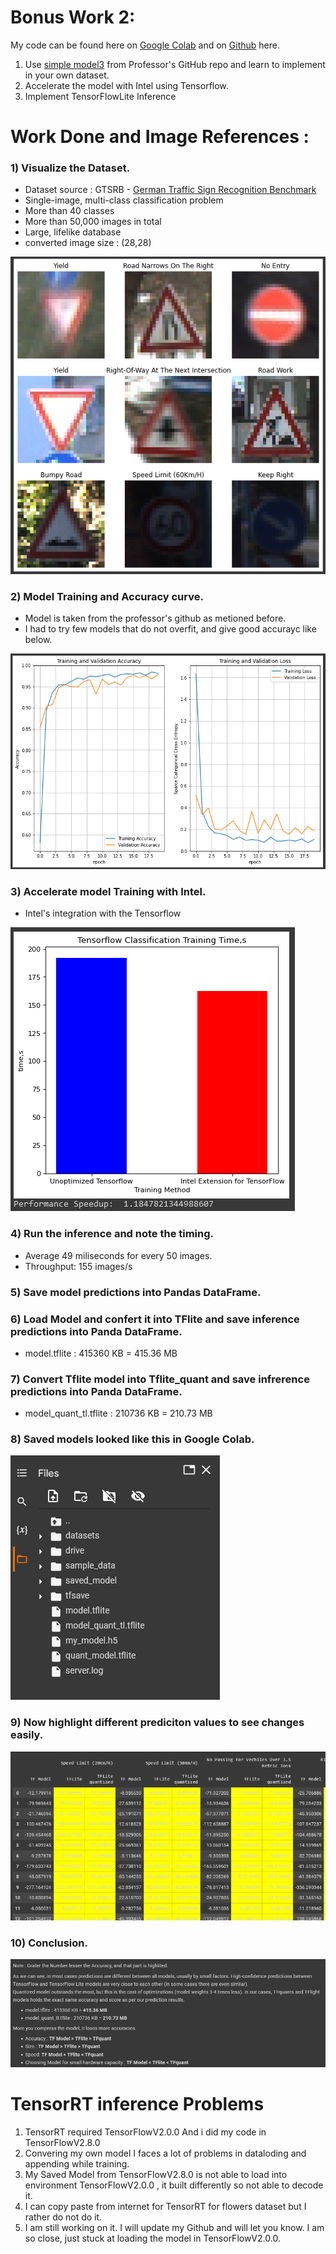 # Bonus Work 2:
My code can be found here on [Google Colab](https://colab.research.google.com/drive/1RPYmuJPH5piDmX6qamFHzJl_f7qMsf6S?usp=sharing) and on [Github](https://github.com/PLEX-GR00T/Data_Mining/blob/main/Bonus_work_2.ipynb) here.
1) Use [simple model3](https://github.com/lkk688/MultiModalClassifier/blob/main/TFClassifier/myTFmodels/CNNsimplemodels.py) from Professor's GitHub repo and learn to implement in your own dataset.
2) Accelerate the model with Intel using Tensorflow. 
3) Implement TensorFlowLite Inference

# Work Done and Image References : 

### 1) Visualize the Dataset.
- Dataset source : GTSRB - [German Traffic Sign Recognition Benchmark](https://www.kaggle.com/datasets/meowmeowmeowmeowmeow/gtsrb-german-traffic-sign)
- Single-image, multi-class classification problem
- More than 40 classes
- More than 50,000 images in total
- Large, lifelike database
- converted image size : (28,28)

![image](https://github.com/PLEX-GR00T/Data_Mining/blob/main/Dataset_img.png)

### 2) Model Training and Accuracy curve.
- Model is taken from the professor's github as metioned before.
- I had to try few models that do not overfit, and give good accurayc like below.

![image](https://github.com/PLEX-GR00T/Data_Mining/blob/main/Accuracy_Model_graph.png) 

### 3) Accelerate model Training with Intel.
- Intel's integration with the Tensorflow

![image](https://github.com/PLEX-GR00T/Data_Mining/blob/main/Intel_acceleration.png)

### 4) Run the inference and note the timing.
- Average 49 miliseconds for every 50 images.
- Throughput: 155 images/s

### 5) Save model predictions into Pandas DataFrame.
### 6) Load Model and confert it into TFlite and save inference predictions into Panda DataFrame.
- model.tflite : 415360 KB = 415.36 MB
### 7) Convert Tflite model into Tflite_quant and save infrerence predictions into Panda DataFrame.
- model_quant_tl.tflite : 210736 KB = 210.73 MB

### 8) Saved models looked like this in Google Colab.
![image](https://github.com/PLEX-GR00T/Data_Mining/blob/main/Files_Directory.png)

### 9) Now highlight different prediciton values to see changes easily.
![image](https://github.com/PLEX-GR00T/Data_Mining/blob/main/outputPandaframe.png)

### 10) Conclusion.
![image](https://github.com/PLEX-GR00T/Data_Mining/blob/main/conclusion.png)
 
# TensorRT inference Problems
1) TensorRT required TensorFlowV2.0.0 And i did my code in TensorFlowV2.8.0 
2) Convering my own model I faces a lot of problems in dataloding and appending while training.
3) My Saved Model from TensorFlowV2.8.0  is not able to load into environment TensorFlowV2.0.0 , it built differently so not able to decode it.
4) I can copy paste from internet for TensorRT for flowers dataset but I rather do not do it.
5) I am still working on it. I will update my Github and will let you know. I am so close, just stuck at loading the model in TensorFlowV2.0.0.
